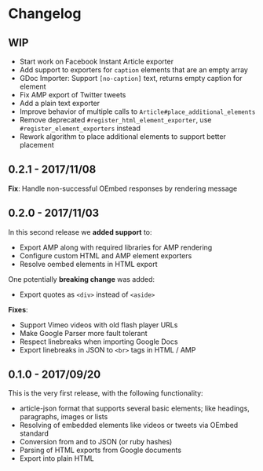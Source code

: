 # Changelog

## WIP
- Start work on Facebook Instant Article exporter
- Add support to exporters for `caption` elements that are an empty array
- GDoc Importer: Support `[no-caption]` text, returns empty caption for element
- Fix AMP export of Twitter tweets
- Add a plain text exporter
- Improve behavior of multiple calls to `Article#place_additional_elements`
- Remove deprecated `#register_html_element_exporter`, use `#register_element_exporters` instead
- Rework algorithm to place additional elements to support better placement

## 0.2.1 - 2017/11/08
**Fix**: Handle non-successful OEmbed responses by rendering message

## 0.2.0 - 2017/11/03
In this second release we **added support** to:
- Export AMP along with required libraries for AMP rendering
- Configure custom HTML and AMP element exporters
- Resolve oembed elements in HTML export

One potentially **breaking change** was added:
- Export quotes as `<div>` instead of `<aside>`

**Fixes**:
- Support Vimeo videos with old flash player URLs
- Make Google Parser more fault tolerant
- Respect linebreaks when importing Google Docs
- Export linebreaks in JSON to `<br>` tags in HTML / AMP

## 0.1.0 - 2017/09/20
This is the very first release, with the following functionality:
- article-json format that supports several basic elements; like headings, 
  paragraphs, images or lists
- Resolving of embedded elements like videos or tweets via OEmbed standard
- Conversion from and to JSON (or ruby hashes)
- Parsing of HTML exports from Google documents
- Export into plain HTML
